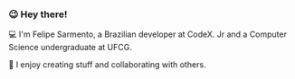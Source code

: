 ### 😉 Hey there!

💻 I'm Felipe Sarmento, a Brazilian developer at CodeX. Jr and a Computer Science undergraduate at UFCG.


🎯 I enjoy creating stuff and collaborating with others.
